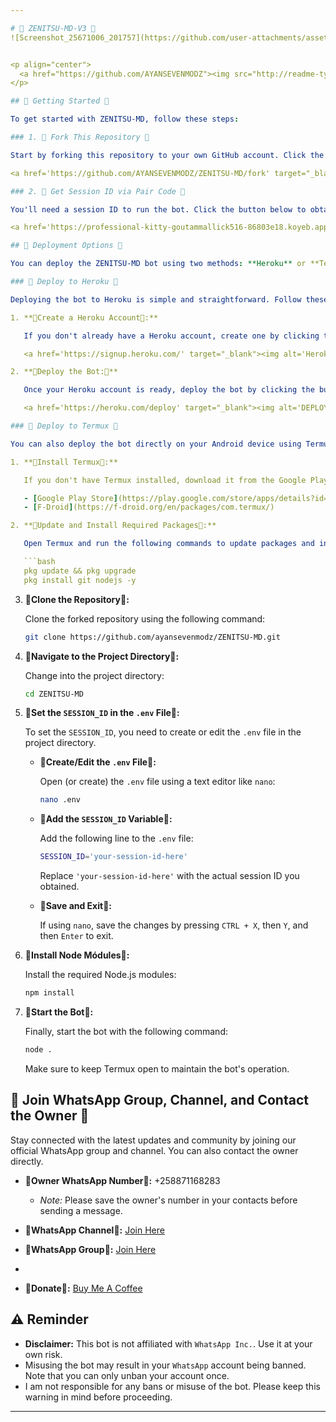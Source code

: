 ```yaml
---

# 🌟 ZENITSU-MD-V3 🌟
![Screenshot_25671006_201757](https://github.com/user-attachments/assets/101f8f73-3c16-4867-8cb6-cb7ff556c8d7)


<p align="center">
  <a href="https://github.com/AYANSEVENMODZ"><img src="http://readme-typing-svg.herokuapp.com?color=red&center=true&vCenter=true&multiline=false&lines=Zenitsu-MD+MultiDevice;Developed+by+AYANSEVENMODZ;Give+star+and+forks+this+Repo+🌟" alt="ZenitsuReadme"></a>
</p>

## 🌟 Getting Started 🌟

To get started with ZENITSU-MD, follow these steps:

### 1. 🌟 Fork This Repository 🌟

Start by forking this repository to your own GitHub account. Click the button below to fork:

<a href='https://github.com/AYANSEVENMODZ/ZENITSU-MD/fork' target="_blank"><img alt='Fork repo' src='https://img.shields.io/badge/Fork This Repo-Red?style=for-the-badge&logo=git&logoColor=white'/></a>

### 2. 🌟 Get Session ID via Pair Code 🌟

You'll need a session ID to run the bot. Click the button below to obtain your session ID:

<a href='https://professional-kitty-goutammallick516-86803e18.koyeb.app' target="_blank"><img alt='Get Session ID' src='https://img.shields.io/badge/Click here to get your session id-Red?style=for-the-badge&logo=opencv&logoColor=red'/></a>

## 🌟 Deployment Options 🌟

You can deploy the ZENITSU-MD bot using two methods: **Heroku** or **Termux**. Choose the method that suits you best.

### 🌟 Deploy to Heroku 🌟

Deploying the bot to Heroku is simple and straightforward. Follow these steps:

1. **🌟Create a Heroku Account🌟:**

   If you don't already have a Heroku account, create one by clicking the button below:

   <a href='https://signup.heroku.com/' target="_blank"><img alt='Heroku' src='https://img.shields.io/badge/-Create-Red?style=for-the-badge&logo=heroku&logoColor=red'/></a>

2. **🌟Deploy the Bot:🌟**

   Once your Heroku account is ready, deploy the bot by clicking the button below:

   <a href='https://heroku.com/deploy' target="_blank"><img alt='DEPLOY' src='https://img.shields.io/badge/-DEPLOY-Red?style=for-the-badge&logo=heroku&logoColor=red'/></a>

### 🌟 Deploy to Termux 🌟

You can also deploy the bot directly on your Android device using Termux. Here’s how:

1. **🌟Install Termux🌟:**

   If you don't have Termux installed, download it from the Google Play Store or F-Droid.

   - [Google Play Store](https://play.google.com/store/apps/details?id=com.termux)
   - [F-Droid](https://f-droid.org/en/packages/com.termux/)

2. **🌟Update and Install Required Packages🌟:**

   Open Termux and run the following commands to update packages and install required dependencies:

   ```bash
   pkg update && pkg upgrade
   pkg install git nodejs -y
   ```

3. **🌟Clone the Repository🌟:**

   Clone the forked repository using the following command:

   ```bash
   git clone https://github.com/ayansevenmodz/ZENITSU-MD.git
   ```

4. **🌟Navigate to the Project Directory🌟:**

   Change into the project directory:

   ```bash
   cd ZENITSU-MD
   ```

5. **🌟Set the `SESSION_ID` in the `.env` File🌟:**

   To set the `SESSION_ID`, you need to create or edit the `.env` file in the project directory.

   - **🌟Create/Edit the `.env` File🌟:**

     Open (or create) the `.env` file using a text editor like `nano`:

     ```bash
     nano .env
     ```

   - **🌟Add the `SESSION_ID` Variable🌟:**

     Add the following line to the `.env` file:

     ```bash
     SESSION_ID='your-session-id-here'
     ```

     Replace `'your-session-id-here'` with the actual session ID you obtained.

   - **🌟Save and Exit🌟:**

     If using `nano`, save the changes by pressing `CTRL + X`, then `Y`, and then `Enter` to exit.

6. **🌟Install Node Módules🌟:**

   Install the required Node.js modules:

   ```bash
   npm install
   ```

7. **🌟Start the Bot🌟:**

   Finally, start the bot with the following command:

   ```bash
   node .
   ```

   Make sure to keep Termux open to maintain the bot's operation.

## 🌟 Join WhatsApp Group, Channel, and Contact the Owner 🌟

Stay connected with the latest updates and community by joining our official WhatsApp group and channel. You can also contact the owner directly.

- **🌟Owner WhatsApp Number🌟:** +258871168283
  - *Note:* Please save the owner's number in your contacts before sending a message.

- **🌟WhatsApp Channel🌟:** [Join Here](https://whatsapp.com/channel/0029Var4gTu9MF8yScUZzP0b)

- **🌟WhatsApp Group🌟:** [Join Here](https://chat.whatsapp.com/Jc9yQot5xH52MjQoREbLA5)
- 
- **🌟Donate🌟:** [Buy Me A Coffee](buymeacoffee.com/ZENITSUAYANSEVEN)

## ⚠️ Reminder

- **Disclaimer:** This bot is not affiliated with `WhatsApp Inc.`. Use it at your own risk.
- Misusing the bot may result in your `WhatsApp` account being banned. Note that you can only unban your account once.
- I am not responsible for any bans or misuse of the bot. Please keep this warning in mind before proceeding.

---
```

